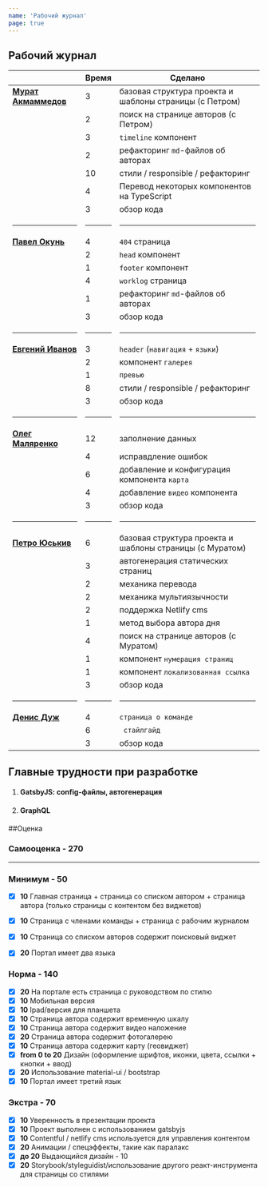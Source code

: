 ```yaml
---
name: 'Рабочий журнал'
page: true
---
```


## Рабочий журнал

|                                                  | Время      | Сделано       |
|--------------------------------------------------| ---------- | ------------- |
[**Мурат Акмаммедов**](https://github.com/muratx10)  | 3  | базовая структура проекта и шаблоны страницы (с Петром) |
|                                                   | 2  | поиск на странице авторов (с Петром) |
|                                                   | 3  | <code>timeline</code> компонент |
|                                                   | 2  | рефакторинг <code>md</code>-файлов об авторах |
|                                                   | 10 | стили / responsible / рефакторинг |
|                                                   | 4  | Перевод некоторых компонентов на TypeScript |
|                                                   | 3  | обзор кода |
|<hr>|<hr>|<hr>
[**Павел Окунь**](https://github.com/pavelokun)         | 4  | <code>404</code> страница |
|                                                   | 2  | <code>head</code> компонент |
|                                                   | 1  | <code>footer</code> компонент |
|                                                   | 4  | <code>worklog</code> страница |
|                                                   | 1  | рефакторинг <code>md</code>-файлов об авторах |
|                                                   | 3  | обзор кода |
|<hr>|<hr>|<hr>
[**Евгений	Иванов**](https://github.com/ineg22)        | 3  | <code>header</code> (<code>навигация</code> + <code>языки</code>) |
|                                                   | 2  | компонент <code>галерея</code> |
|                                                   | 1  | <code>превью</code> |
|                                                   | 8  | стили / responsible / рефакторинг |
|                                                   | 3  | обзор кода |
|<hr>|<hr>|<hr>
[**Олег	Маляренко**](https://github.com/olegmalyarenko) | 12 | заполнение данных |
|                                                   | 4  | исправдление ошибок |
|                                                   | 6  | добавление и конфигурация компонента <code>карта</code> |
|                                                   | 4  | добавление <code>видео</code> компонента |
|                                                   | 3  | обзор кода |
|<hr>|<hr>|<hr>
[**Петро Юськив**](https://github.com/yuskivpm)         | 6  | базовая структура проекта и шаблоны страницы (с Муратом) |
|                                                   | 3  | автогенерация статических страниц |
|                                                   | 2  | механика перевода |
|                                                   | 2  | механика мультиязычности |
|                                                   | 2  | поддержка Netlify cms |
|                                                   | 1  | метод выбора автора дня |
|                                                   | 4  | поиск на странице авторов (с Муратом) |
|                                                   | 1  | компонент <code>нумерация страниц</code> |
|                                                   | 1  | компонент <code>локализованная ссылка</code> |
|                                                   | 3  | обзор кода |
|<hr>|<hr>|<hr>
[**Денис Дуж**](https://github.com/dermeister)          | 4  | <code>страница о команде</code> |
|                                                   | 6  | <code> стайлгайд</code> |
|                                                   | 3  | обзор кода |

## Главные трудности при разработке
1. #### GatsbyJS: config-файлы, автогенерация
2. #### GraphQL


##Оценка

### Самооценка - **270**
<hr>

### Минимум - **50**
- [x] **10** Главная страница + страница со списком автором + страница автора (только страницы с контентом без виджетов)
- [x] **10** Страница с членами команды + страница с рабочим журналом
- [x] **10** Страница со списком авторов содержит поисковый виджет
- [x] **20** Портал имеет два языка


### Норма - **140**
- [x] **20** На портале есть страница с руководством по стилю
- [x] **10** Мобильная версия
- [x] **10** Ipad/версия для планшета 
- [x] **10** Страница автора содержит временную шкалу
- [x] **10** Страница автора содержит видео наложение
- [x] **20** Страница автора содержит фотогалерею
- [x] **10** Страница автора содержит карту (геовиджет)
- [x] **from 0 to 20** Дизайн (оформление шрифтов, иконки, цвета, ссылки + кнопки + ввод)
- [x] **20** Использование material-ui / bootstrap 
- [x] **10** Портал имеет третий язык

### Экстра - **70**
- [x] **10** Уверенность в презентации проекта
- [x] **10** Проект выполнен с использованием gatsbyjs
- [x] **10** Contentful / netlify cms используется для управления контентом
- [x] **20** Анимации / спецэффекты, такие как паралакс 
- [x] **до 20** Выдающийся дизайн - 10
- [x] **20** Storybook/styleguidist/использование другого реакт-инструмента  для страницы со стилями
